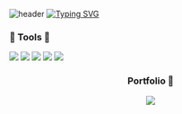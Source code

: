 ![header](https://capsule-render.vercel.app/api?type=waving&color=6994CDEE&text=&height=80)
[![Typing SVG](https://readme-typing-svg.demolab.com?font=Alkatra&weight=500&size=45&duration=3500&pause=3&color=6994CDEE&center=false&vCenter=false&repeat=true&width=1000&height=100&lines=Welcome+to+su's+GitHub!👋)](https://git.io/typing-svg)
 
<div align="left">
	<h3> 🔨 Tools 🔨</h3>

<img src="https://img.shields.io/badge/Python-3776AB?style=flat-square&logo=Python&logoColor=white"/> <img src="https://img.shields.io/badge/Tableau-E97627?style=flat-square&logo=Tableau&logoColor=white"/> <img src="https://img.shields.io/badge/Jupyter-F37626?style=flat-square&logo=Jupyter&logoColor=white"/> <img src="https://img.shields.io/badge/Qgis-589632?style=flat-square&logo=Qgis&logoColor=white"/> <img src="https://img.shields.io/badge/MySQL-4479A1?style=flat-square&logo=MySQL&logoColor=white"/>

<div align=center>
	<h3> Portfolio 📁</h3>
</div>
<div align=center>
	<a href="https://surf-need-914.notion.site/ABOUT-ME-f1ff686e943f4e80a50b299a2788b076">
		<img src="https://img.shields.io/badge/Notion-000000?style=flat&logo=Notion&logoColor=white" />
	</a>
	<br>
</div>
